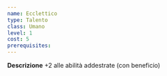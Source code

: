 ```yaml
---
name: Ecclettico
type: Talento
class: Umano
level: 1
cost: 5
prerequisites: 
---
```


**Descrizione**
+2 alle abilità addestrate (con beneficio)